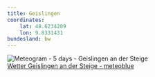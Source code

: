 ```yaml
---
title: Geislingen
coordinates:
    lat: 48.6234209
    lon: 9.8331431
bundesland: bw
---
```

<img src="//my.meteoblue.com/visimage/meteogram_web?look=KILOMETER_PER_HOUR%2CCELSIUS%2CMILLIMETER&apikey=5838a18e295d&temperature=C&windspeed=kmh&precipitationamount=mm&winddirection=3char&city=Geislingen+an+der+Steige&iso2=de&lat=48.624199&lon=9.827360&asl=426&tz=Europe%2FBerlin&lang=de&sig=be27f7d895dd14ed57dc50bc6455f8bb" srcset="//my.meteoblue.com/visimage/meteogram_web_hd?look=KILOMETER_PER_HOUR%2CCELSIUS%2CMILLIMETER&apikey=5838a18e295d&temperature=C&windspeed=kmh&precipitationamount=mm&winddirection=3char&city=Geislingen+an+der+Steige&iso2=de&lat=48.624199&lon=9.827360&asl=426&tz=Europe%2FBerlin&lang=de&sig=fac367a37d53be296c64678ef09ac0ab 1.4x" alt="Meteogram - 5 days - Geislingen an der Steige"><a href="https://www.meteoblue.com/de/wetter/woche/geislingen-an-der-steige_deutschland_2921653" target="_blank" style="display: block;">Wetter Geislingen an der Steige - meteoblue</a>